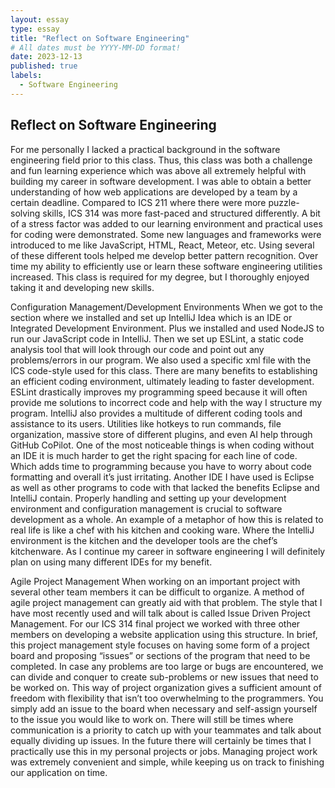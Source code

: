 ```yaml
---
layout: essay
type: essay
title: "Reflect on Software Engineering"
# All dates must be YYYY-MM-DD format!
date: 2023-12-13
published: true
labels:
  - Software Engineering
---
```




## Reflect on Software Engineering

For me personally I lacked a practical background in the software engineering field prior to this class. Thus, this class was both a challenge and fun learning experience which was above all extremely helpful with building my career in software development. I was able to obtain a better understanding of how web applications are developed by a team by a certain deadline. Compared to ICS 211 where there were more puzzle-solving skills, ICS 314 was more fast-paced and structured differently. A bit of a stress factor was added to our learning environment and practical uses for coding were demonstrated. Some new languages and frameworks were introduced to me like JavaScript, HTML, React, Meteor, etc. Using several of these different tools helped me develop better pattern recognition. Over time my ability to efficiently use or learn these software engineering utilities increased. This class is required for my degree, but I thoroughly enjoyed taking it and developing new skills.

Configuration Management/Development Environments
When we got to the section where we installed and set up IntelliJ Idea which is an IDE or Integrated Development Environment. Plus we installed and used NodeJS to run our JavaScript code in IntelliJ. Then we set up ESLint, a static code analysis tool that will look through our code and point out any problems/errors in our program. We also used a specific xml file with the ICS code-style used for this class. There are many benefits to establishing an efficient coding environment, ultimately leading to faster development. ESLint drastically improves my programming speed because it will often provide me solutions to incorrect code and help with the way I structure my program. IntelliJ also provides a multitude of different coding tools and assistance to its users. Utilities like hotkeys to run commands, file organization, massive store of different plugins, and even AI help through GitHub CoPilot. One of the most noticeable things is when coding without an IDE it is much harder to get the right spacing for each line of code. Which adds time to programming because you have to worry about code formatting and overall it’s just irritating. Another IDE I have used is Eclipse as well as other programs to code with that lacked the benefits Eclipse and IntelliJ contain. Properly handling and setting up your development environment and configuration management is crucial to software development as a whole. An example of a metaphor of how this is related to real life is like a chef with his kitchen and cooking ware. Where the IntelliJ environment is the kitchen and the developer tools are the chef’s kitchenware. As I continue my career in software engineering I will definitely plan on using many different IDEs for my benefit.

Agile Project Management
When working on an important project with several other team members it can be difficult to organize. A method of agile project management can greatly aid with that problem. The style that I have most recently used and will talk about is called Issue Driven Project Management. For our ICS 314 final project we worked with three other members on developing a website application using this structure. In brief, this project management style focuses on having some form of a project board and proposing “issues” or sections of the program that need to be completed. In case any problems are too large or bugs are encountered, we can divide and conquer to create sub-problems or new issues that need to be worked on. This way of project organization gives a sufficient amount of freedom with flexibility that isn’t too overwhelming to the programmers. You simply add an issue to the board when necessary and self-assign yourself to the issue you would like to work on. There will still be times where communication is a priority to catch up with your teammates and talk about equally dividing up issues. In the future there will certainly be times that I practically use this in my personal projects or jobs. Managing project work was extremely convenient and simple, while keeping us on track to finishing our application on time.
